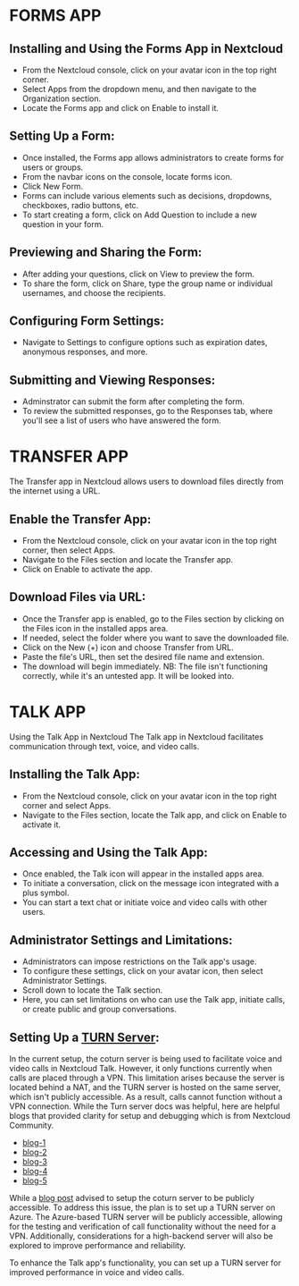 # FORMS APP
## Installing and Using the Forms App in Nextcloud
-  From the Nextcloud console, click on your avatar icon in the top right corner.
- Select Apps from the dropdown menu, and then navigate to the Organization section.
- Locate the Forms app and click on Enable to install it.

## Setting Up a Form:
- Once installed, the Forms app allows administrators to create forms for users or groups.
- From the navbar icons on the console, locate forms icon.
- Click New Form.
- Forms can include various elements such as decisions, dropdowns, checkboxes, radio buttons, etc.
- To start creating a form, click on Add Question to include a new question in your form.

## Previewing and Sharing the Form:
- After adding your questions, click on View to preview the form.
- To share the form, click on Share, type the group name or individual usernames, and choose the recipients.

## Configuring Form Settings:
- Navigate to Settings to configure options such as expiration dates, anonymous responses, and more.

## Submitting and Viewing Responses:
- Adminstrator can submit the form after completing the form.
- To review the submitted responses, go to the Responses tab, where you'll see a list of users who have answered the form.
  
# TRANSFER APP
The Transfer app in Nextcloud allows users to download files directly from the internet using a URL.

## Enable the Transfer App:
- From the Nextcloud console, click on your avatar icon in the top right corner, then select Apps.
- Navigate to the Files section and locate the Transfer app.
- Click on Enable to activate the app.

## Download Files via URL:
- Once the Transfer app is enabled, go to the Files section by clicking on the Files icon in the installed apps area.
- If needed, select the folder where you want to save the downloaded file.
- Click on the New (+) icon and choose Transfer from URL.
- Paste the file's URL, then set the desired file name and extension.
- The download will begin immediately.
NB: The file isn't functioning correctly, while it's an untested app. It will be looked into.

# TALK APP

Using the Talk App in Nextcloud
The Talk app in Nextcloud facilitates communication through text, voice, and video calls.

## Installing the Talk App:

- From the Nextcloud console, click on your avatar icon in the top right corner and select Apps.
- Navigate to the Files section, locate the Talk app, and click on Enable to activate it.

## Accessing and Using the Talk App:
- Once enabled, the Talk icon will appear in the installed apps area.
- To initiate a conversation, click on the message icon integrated with a plus symbol.
- You can start a text chat or initiate voice and video calls with other users.

## Administrator Settings and Limitations:
- Administrators can impose restrictions on the Talk app's usage.
- To configure these settings, click on your avatar icon, then select Administrator Settings.
- Scroll down to locate the Talk section.
- Here, you can set limitations on who can use the Talk app, initiate calls, or create public and group conversations.

## Setting Up a [TURN Server](https://nextcloud-talk.readthedocs.io/en/latest/TURN/): 
In the current setup, the coturn server is being used to facilitate voice and video calls in Nextcloud Talk. However, it only functions currently when calls are placed through a VPN. This limitation arises because the server is located behind a NAT, and the TURN server is hosted on the same server, which isn't publicly accessible. As a result, calls cannot function without a VPN connection. While the Turn server docs was helpful, here are helpful blogs that provided clarity for setup and debugging which is from Nextcloud Community.
- [blog-1](https://help.nextcloud.com/t/talk-calls-not-working-mostly/129031/10)
- [blog-2](https://help.nextcloud.com/t/nextcloud-box-use-of-static-ip-address/10235/13)
- [blog-3](https://help.nextcloud.com/t/talk-calls-only-work-when-connected-to-local-network-coturn-turn-server-not-working/153872)
- [blog-4](https://forum.cloudron.io/topic/6285/nextcloud-talk-not-connecting-calls/5)
- [blog-5](https://www.netways.de/blog/2017/08/16/setting-up-a-turn-server-for-nextcloud-video-calls/)
  
While a [blog post](https://help.nextcloud.com/t/howto-setup-nextcloud-talk-with-turn-server/30794) advised to setup the coturn server to be publicly accessible. To address this issue, the plan is to set up a TURN server on Azure. The Azure-based TURN server will be publicly accessible, allowing for the testing and verification of call functionality without the need for a VPN. Additionally, considerations for a high-backend server will also be explored to improve performance and reliability.


To enhance the Talk app's functionality, you can set up a TURN server for improved performance in voice and video calls. 
